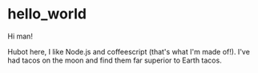 # hello_world

Hi man!

Hubot here, I like Node.js and coffeescript (that's what I'm made of!).
I've had tacos on the moon and find them far superior to Earth tacos.
